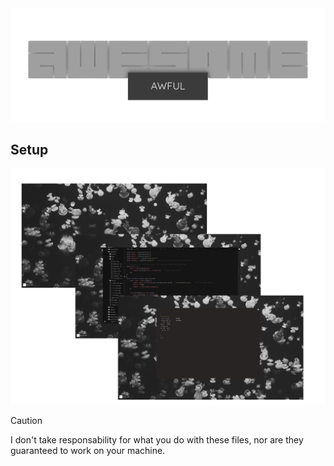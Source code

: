 <div style="text-align: center;">
    <img src="./.gay.img/awful.png" alt="awful WHERE THE IMG?">
</div>

## Setup

<div style="text-align: center;">
    <img src="./.gay.img/setup.png" alt="WHERE THE IMG?">
</div>


> [!CAUTION]
> I don't take responsability for what you do with these files, nor are they guaranteed to work on your machine.
